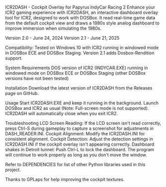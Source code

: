 ICR2DASH - Cockpit Overlay for Papyrus IndyCar Racing 2
Enhance your ICR2 gaming experience with ICR2DASH, an interactive dashboard overlay tool for ICR2, designed to work with DOSBox. It read real-time game data from the default cockpit view and draws a 1980s style analog dashboard to improve immersion when simulating the 1980s.

Version 2.0 - June 24, 2024
Version 2.1 - June 21, 2025

Compatibility: Tested on Windows 10 with ICR2 running in windowed mode in DOSBox ECE and DOSBox Staging. Version 2.1 adds Dosbox-Rendition support.

System Requirements
DOS version of ICR2 (INDYCAR.EXE) running in windowed mode on DOSBox ECE or DOSBox Staging (other DOSBox versions have not been tested)

Installation
Download the latest version of ICR2DASH from the Releases page on GitHub.

Usage
Start ICR2DASH.EXE and keep it running in the background.
Launch DOSBox and ICR2 as usual (Note: Full-screen mode is not supported).
ICR2DASH will automatically close when you exit ICR2.

Troubleshooting
LCD Screen Reading: If the LCD screen isn't read correctly, press Ctrl-S during gameplay to capture a screenshot for adjustments in DASH_READER.INI.
Cockpit Alignment: Modify the ICR2DASH.INI for consistent alignment.
Cockpit Detection: Adjust the detection settings in ICR2DASH.INI if the cockpit overlay isn't appearing correctly.
Dashboard shakes in Detroit tunnel: Push Ctrl-L to lock the dashboard. The program will continue to work properly as long as you don't move the window.

Refer to DEPENDENCIES for list of other Python libraries used in this project.

Thanks to GPLaps for help improving the cockpit textures.
